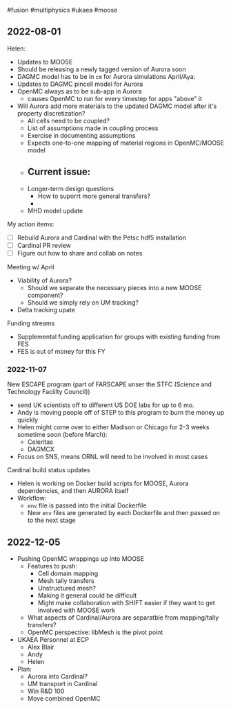 #fusion #multiphysics #ukaea #moose

## 2022-08-01

Helen:
  - Updates to MOOSE
  - Should be releasing a newly tagged version of Aurora soon
  - DAGMC model has to be in `cm` for Aurora simulations
April/Aya:
  - Updates to DAGMC pincell model for Aurora
  - OpenMC always as to be sub-app in Aurora
	  - causes OpenMC to run for every timestep for apps "above" it
  - Will Aurora add more materials to the updated DAGMC model after it's property discretization?
	  - All cells need to be coupled?
	  - List of assumptions made in coupling process
	  - Exercise in documenting assumptions
	  - Expects one-to-one mapping of material regions in OpenMC/MOOSE model
	  - Current issue:
		  - 
	- Longer-term design questions
		- How to suporrt more general transfers?
		- 
	- MHD model update

My action items:
  - [ ] Rebuild Aurora and Cardinal with the Petsc hdf5 installation
  - [ ] Cardinal PR review
  - [ ] Figure out how to share and collab on notes

Meeting w/ April
  - Viability of Aurora? 
	  - Should we separate the necessary pieces into a new MOOSE component?
	  - Should we simply rely on UM tracking?
  - Delta tracking upate

Funding streams
  - Supplemental funding application for groups with existing funding from FES
  - FES is out of money for this FY

### 2022-11-07

New ESCAPE program (part of FARSCAPE unser the STFC (Science and Technology Faciilty Council))

  - send UK scientists off to different US DOE labs for up to 6 mo.
  - Andy is moving people off of STEP to this program to burn the money up quickly
  - Helen might come over to either Madison or Chicago for 2-3 weeks sometime soon (before March):
	  - Celeritas
	  - DAGMCX
  - Focus on SNS, means ORNL will need to be involved in most cases

Cardinal build status updates
  - Helen is working on Docker build scripts for MOOSE, Aurora dependencies, and then AURORA itself
  - Workflow:
	  - `env` file is passed into the initial Dockerfile
	  - New `env` files are generated by each Dockerfile and then passed on to the next stage

## 2022-12-05

  - Pushing OpenMC wrappings up into MOOSE
	  - Features to push:
		  - Cell domain mapping
		  - Mesh tally transfers
		  - Unstructured mesh?
		  - Making it general could be difficult
		  - Might make collaboration with SHIFT easier if they want to get involved with MOOSE work
	  - What aspects of Cardinal/Aurora are separatble from mapping/tally transfers?
	  - OpenMC perspective: libMesh is the pivot point
  - UKAEA Personnel at ECP
	  - Alex Blair
	  - Andy
	  - Helen
  - Plan:
	  - Aurora into Cardinal?
	  - UM transport in Cardinal
	  - Win R&D 100
	  - Move combined OpenMC 